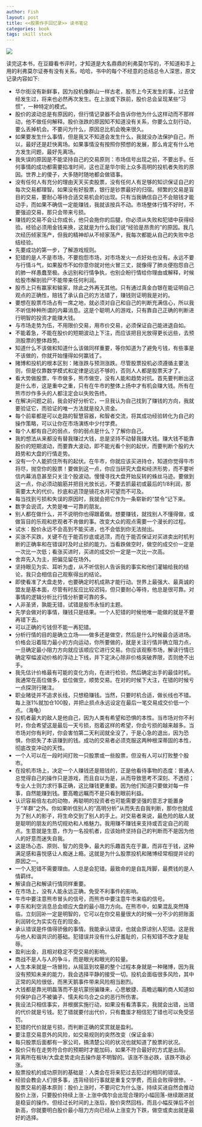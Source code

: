 ```yaml
---
author: Fish
layout: post
title: <<股票作手回忆录>> 读书笔记 
categories: book
tags: skill stock
---
```


![](https://img3.doubanio.com/view/subject/l/public/s8857282.jpg)


<!--more-->


读完这本书，在豆瓣看书评时，才知道是大名鼎鼎的利弗莫尔写的，不知道和手上用的利弗莫尔证券有没有关系，哈哈，书中的每个不经意的总结总令人深思，原文记录内容如下:


- 华尔街没有新鲜事，因为投机像群山一样古老，股市上今天发生的事，过去曾经发生过，将来也必然再次发生。在上涨或下跌前，股价总会呈现某些“习惯”，一种特定的模式。
- 股价的波动总是有原因的，但行情记录器不会告诉你他为什么这样动而不那样动，他不做任何解释。股价涨跌的原因知不知道没有关系，你要么立刻行动，要么丢掉机会。不要问为什么，原因总比机会晚来很久。
- 如果要发生什么事情，但是我又不知道会发生什么，我就没办法保护自己，所以，最好还是赶快离场。如果事情没有按照你预想的发展，那么肯定有什么地方发生问题，最好先离场。
- 我失误的原因是不能坚持自己的交易原则：市场信号出现之前，不要出手。任何事情的成功都需要掐准时间，这也正是华尔街上众多高明的投机者失败的原因。世界上的傻子，大多随时随地都会做错事。
- 没有任何人有充分的理由天天买卖股票，没有任何人有足够的知识保证自己的每次交易都理智。如果没有好股票，银行是钞票最好的归宿。频繁的交易是盲目的交易，要耐心等待合适交易机会的出现。只有当我确信自己不会赔钱才能动手，而如果不确信一定能赚钱，我就该按兵不动。市场整体行情不好时，不要强迫交易，那只会带来亏损。
- 赚钱的交易不会让你成长，他只会拖你的后腿，你必须从失败和犯错中获得经验。经验必须用金钱来换，这就是为什么我们说“经验是昂贵的”的原因。我几次经历倾家荡产，但我的精神却从不倾家荡产，我每次都能从自己的失败中总结经验。
- 先要成功的第一步，了解游戏规则。
- 犯错的是人不是市场，不要抱怨市场，对市场发火一点好处也没有。永远不要与行情斗气，如果股市不如你意你就对他火冒三丈，就像得了肺炎便抱怨自己的肺一样愚蠢至极。永远别和行情争执，也别企盼行情给你理由或解释，时候给股市解剖验尸不能带来任何利润。
- 股市上只有赢家和输家，除此之外再无其他。只有通过真金白银在能证明自己观点的正确性，赔钱了承认自己的方法错了，赚钱则证明我是对的。
- 要想在股票市场占有一席之地，就必须对自己和自己的判断充满信心，所以我不听信种种所谓的内幕消息。这是个聪明人的游戏，只有靠自己正确的判断进行明智的投资才能赚大钱。
- 与市场走势为伍，不用限价交易，用市价交易，必须保证自己能进退自如。
- 不能着急，不能在股价的短期波动上下注，而应该把目光放得更长远些，去预测股票的整体趋势。
- 知道什么不该做和知道什么该做同样重要，等你知道为了避免亏钱，有些事是不该做的，你就开始懂得如何赢钱了。
- 赌博和投机的根本区别：赌涨跌与预测涨跌。尽管股票投机必须遵循主要法则，但是仅靠数学模式和定律是远远不够的，否则人人都是股票天才了。
- 看大势做股票，牛市做多，熊市做空，没有人能和趋势对抗。首先要判断出这是什么市，这是重中之重，只有在牛市的整体上扬中才有机会赚大钱。所有在熊市炒作多头的人都注定会以失败告终。
- 在解决问题之前，我会好好分析它，一旦我认为自己找到了赚钱的方向，我就要验证它，而验证的唯一方法就是投入资金。
- 每个前辈都是可以走路的智慧容器，和智者交流，将其成功经验转化为自己的操作策略，可以让你在市场演练中少付学费。
- 每个人都有自己的弱点，你的弱点是什么？了解你自己。
- 我的想法从来都没有替我赚过大钱，总是坚持不动替我赚大钱。赚大钱不能靠股价的短期波动，而要靠大波动，即不能光看个别的起伏，而要判断个股的大趋势和大盘的行情走势。
- 没有一个人能抓住所有的起伏。在牛市，你就应该买进持仓，知道你觉得牛市将尽，抛空你的股票！要做到这一点，你应当研究大盘和经济形势，而不要听信内幕消息甚至只关注个股波动。慢慢寻找大盘开始反转的蛛丝马迹。要做到这一点，你必须动脑筋并把目光放长远，不要去抓最初或最后的1/8利润，那需要太大的代价。抄底和逃顶是镜花水月可望而不可及。
- 每当找到亏损和失误的原因时，我就会把它作为一条崭新的“禁令”记下来。
- 数字会说谎，大势是唯一可靠的朋友。
- 别人都在做什么，并不说明你也得跟着做。想要赚钱，就找别人不懂得做，或做盲目的乐观和悲观者不肯做的事。改变大众的观点需要一个漫长的过程。
- 试水：股价永远不会高到不能买进，也不会低到你无法抛出。
- 买涨不买跌，关键不在于能否抄底或逃顶，而在于能否保证对买进卖出时机判断的正确率和在错误时及时止损的能力。当看跌做空时，做空的成交价一定是一次比一次低；看涨买进时，买进的成交价一定是一次比一次高。
- 舍弃先入为主，把偏见留在场外。
- 坚持眼见为实、耳听为虚，从不听信别人告诉我的事实和他们灌输给我的结论，我只会相信自己观察得出的结论。
- 即使看准了大盘走势，也要确定时机成熟才能行动。世界上最强大、最真诚的盟友是基本面，尽管有时反应比较迟钝，但只要耐心等待，他总是很可靠。对事情的逻辑分析比行情分析要可靠的多。
- 人非圣贤，孰能无错，试错是股市永恒的主题。
- 先学会做对的事情，赚钱只是结果。一个人犯错的时候他唯一能做的就是不要再错下去。
- 可以正确的亏钱但不能一再犯错。
- 分析行情的目的是确立立场——做多还是做空，然后是什么时候最合适进场。价格会沿着阻力最小的方向运动，你所要做的，就是关注行情并确立阻力点，一旦确定最小阻力方向就应该顺应它进行交易。你应该观察市场，解读行情已确定窄幅波动价格的浮动上下线，并下定决心除非价格突破界限，否则绝不出手。
- 我先估计价格最有可能的变化方向，在进行检验，然后确定出手的最佳时机。我通常在高位做多，低位做空，顺势交易。在对的时候下大注，在错的时候亏一点探测行赌注。
- 职业赌徒并不追求长线，只想稳赚钱。当然，只要时机合适，做长线也不错。每上涨1%就加仓100股，并把止损点永远设定在最后一笔交易成交价低一个点。（海龟）
- 投机者最大的敌人是他自己，因为人类有希望和恐惧的本性。当市场对你不利时，你会希望这是最后一天亏损，抱着这样的希望，你会亏损的越来越多。当市场对你有利时，你会害怕第二天利润就全没了，于是心急的退出，因为恐惧，你损失了本该赚到的钱。成功的交易者必须克服这两种根深蒂固的本性，彻底改变冲动的天性。
- 一个人可以在一段时间打败一只股票或一些股票，但没有人可以打败整个股市。
- 在投机市场上，决定一个人赚钱还是赔钱的，正是他看待事物的态度：普通人总觉得自己的操作只是游戏，而且自以为是，从而导致思考不深刻、不透彻；专业人士则力求行事正确，这比赚钱更重要。因为他们知道只要做对每一件事，自然能赚到钱。要高瞻远瞩而不是只看到眼前利益。
- 认识容易倍左右的动物，再聪明的投资者也可能需要坚强的意志才能置身于“羊群”之外。你如果听信别人的“高明分析”从而失去自我判断，那你也就成为了别人的影子，将生命交到了别人的手上。对交易者来说，最危险的敌人就是聪明的朋友的热切规劝和人格魅力。我用赚不赚钱来支持或否定自己的观点。生意就是生意，作为一名投机者，应该始终坚持自己的判断而不是因为他人的好意而迷失自我。
- 这是场心态、原则、智力的竞争，最大的乐趣首先在于赢，而非在于钱，这种满足感和喜悦感让人痴迷上瘾。这就是为什么股票投机和赌博经常相提并论的原因之一。
- 一个人犯错不需要理由。人总是会犯错。最致命的是自乱阵脚，最费钱的是人情羁绊。
- 解读自己和解读行情同样重要。
- 在市场上，没有人能永远正确，免受不利事件的影响。
- 牛市中要注意熊市冒头的信号，而熊市中要注意牛市来临的信号。
- 李东和利空消息总会顺应大盘的最小阻力方向。在熊市中，如果混乱突然降临，立刻回补一定是明智的，它可以在你交易量很大的时候一分不少的把账面利润转化为实实在在的现金。
- 承认错误是件值得骄傲的事情。我能承认错误，也就会原谅别人犯错。这是我与他人和谐共识的基础。犯错误并没有什么好羞耻的，只有知错不改才是耻辱。
- 盈利出金，且相对稳定不受交易的影响。
- 商战不是人与人的争斗，而是眼光和眼光的较量。
- 人生本来就是一场冒险，从摇篮到坟墓的整个过程本身就是一种赌博，因为我没有预知未来的能力，我会选择平静的接受一切。投机会面临很多风险，其中正常的风险很低，而黑天鹅事件带来风险相当剧烈。
- 大钱都是靠光明磊落而不是坑蒙拐骗赚来，心思敏捷、高瞻远瞩的商人知道如何保护自己不被骗子、懦夫和乌合之众的恶行所伤害。
- 我设法只相信事实，并根据实施行动，如果没有看清事实，我就会出错，出错的代价就是亏钱。犯了错就要付出代价，只有蠢蛋才相信犯了错也可以免受惩罚。
- 犯错的代价就是亏损，而判断正确的奖赏就是盈利。
- 要注意交易意外的风险，如交易规则的突然改变（保证金率）
- 每只股票后面都有一家公司，搞清楚公司的状况也就知道了股票的状况。
- 股价只有在走势符合你的预期时才能加码，如果不符合最好的方式是出局。
- 背离所在板块/大盘走势走向去操作是不明智的。该涨不涨必跌，该跌不跌必涨。
- 股票投机的成功原则的基础是：人类会在将来犯过去犯过的相同的错误。
- 经验会教会人们很多事，违背经验行事就是重复交学费，而且会败得很惨。
       - 股票交易的基本原则：股价上涨时，不要问它为什么涨，持续买进自然会推动股价上涨，只要股价持续上涨-上涨中偶尔会出现合理的小幅回落-继续跟进就是稳妥的操作。但经过长时间的上涨后，股价突然回档，而且小幅反弹后不创新高，你就要明白股价最小阻力方向已经从上涨变为下跌，做空或卖出就是最好的选择。